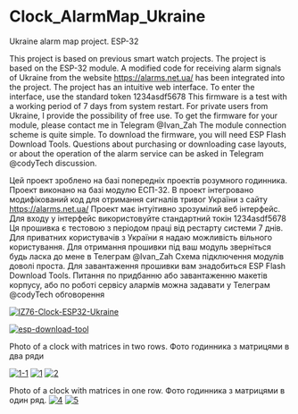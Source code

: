 # Clock_AlarmMap_Ukraine
Ukraine alarm map project. ESP-32

This project is based on previous smart watch projects.
The project is based on the ESP-32 module.
A modified code for receiving alarm signals of Ukraine from the website https://alarms.net.ua/ has been integrated into the project.
The project has an intuitive web interface.
To enter the interface, use the standard token 1234asdf5678
This firmware is a test with a working period of 7 days from system restart. For private users from Ukraine, I provide the possibility of free use. To get the firmware for your module, please contact me in Telegram @Ivan_Zah
The module connection scheme is quite simple. To download the firmware, you will need ESP Flash Download Tools.
Questions about purchasing or downloading case layouts, or about the operation of the alarm service can be asked in Telegram @codyTech discussion.

Цей проект зроблено на базі попередніх проектів розумного годинника. 
Проект виконано на базі модулю ЕСП-32. 
В проект інтегровано модифікований код для отримання сигналів тривог України з сайту https://alarms.net.ua/
Проект має інтуітивно зрозумілий веб інтерфейс.
Для входу у інтерфейс використовуйте стандартний токін  1234asdf5678 
Ця прошивка є тестовою з періодом праці від рестарту системи 7 днів. Для приватних користувачів з України я надаю можливість вільного користування. Для отримання прошивки під ваш модуль зверніться будь ласка до мене в Телеграм @Ivan_Zah
Схема підключення модулів доволі проста. Для завантаження прошивки вам знадобиться ESP Flash Download Tools.
Питання по придбанню або завантаженню макетів корпусу, або по роботі сервісу алармів можна задавати у Телеграм @codyTech обговорення

<a href="https://ibb.co/3YcTJqT"><img src="https://i.ibb.co/G3RdhLd/IZ76-Clock-ESP32-Ukraine.jpg" alt="IZ76-Clock-ESP32-Ukraine" border="0"></a>

<a href="https://ibb.co/X5fb252"><img src="https://i.ibb.co/s1p2m1m/esp-download-tool.jpg" alt="esp-download-tool" border="0"></a>

Photo of a clock with matrices in two rows.
Фото годинника з матрицями в два ряди

<a href="https://ibb.co/KLJs1Dx"><img src="https://i.ibb.co/KLJs1Dx/1-1.jpg" alt="1-1" border="0"></a>
<a href="https://ibb.co/mckffg8"><img src="https://i.ibb.co/mckffg8/1.jpg" alt="1" border="0"></a>
<a href="https://ibb.co/g9ffhgF"><img src="https://i.ibb.co/g9ffhgF/2.jpg" alt="2" border="0"></a>


Photo of a clock with matrices in one row.
Фото годинника з матрицями в один ряд.
<a href="https://ibb.co/ydsv78h"><img src="https://i.ibb.co/ydsv78h/4.jpg" alt="4" border="0"></a>
<a href="https://ibb.co/WWtFTwC"><img src="https://i.ibb.co/WWtFTwC/5.jpg" alt="5" border="0"></a>

